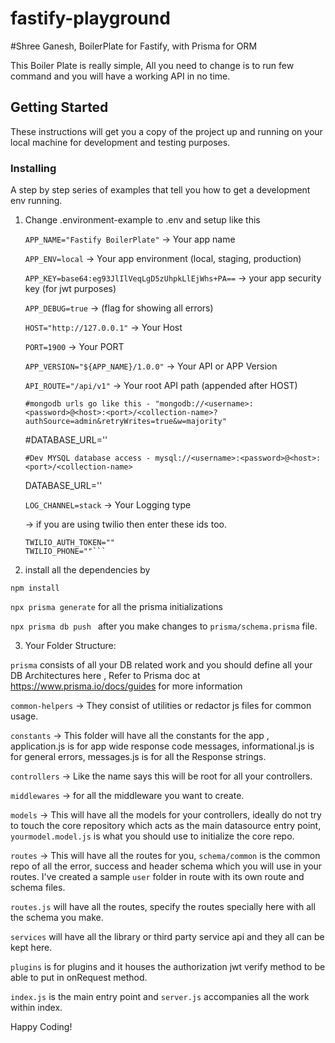 # fastify-playground
#Shree Ganesh, BoilerPlate for Fastify, with Prisma for ORM

This Boiler Plate is really simple, All you need to change is to run few command and you will have a working API in no time.

## Getting Started

These instructions will get you a copy of the project up and running on your local machine for development and testing purposes.


### Installing

A step by step series of examples that tell you how to get a development env running.


1. Change .environment-example to .env and setup like this

    ```APP_NAME="Fastify BoilerPlate"``` -> Your app name
    
    ```APP_ENV=local``` -> Your app environment (local, staging, production)

    ```APP_KEY=base64:eg93JlIlVeqLgD5zUhpkLlEjWhs+PA==``` -> your app security key (for jwt purposes)

    ```APP_DEBUG=true``` -> (flag for showing all errors)

    ```HOST="http://127.0.0.1"``` -> Your Host

    ```PORT=1900``` -> Your PORT

    ```APP_VERSION="${APP_NAME}/1.0.0"```  -> Your API or APP Version

    ```API_ROUTE="/api/v1"```  -> Your root API path (appended after HOST)

    ```#mongodb urls go like this - "mongodb://<username>:<password>@<host>:<port>/<collection-name>?authSource=admin&retryWrites=true&w=majority"```
    
    #DATABASE_URL=''

    ```#Dev MYSQL database access - mysql://<username>:<password>@<host>:<port>/<collection-name>```
    
    DATABASE_URL=''

    ```LOG_CHANNEL=stack``` -> Your Logging type

    -> if you are using twilio then enter these ids too.
    
    ```TWILIO_ACCOUNT_SID=""
    TWILIO_AUTH_TOKEN=""
    TWILIO_PHONE=""```

2. install all the dependencies by 

``` npm install ```

``` npx prisma generate ``` for all the prisma initializations

```npx prisma db push ``` after you make changes to ```prisma/schema.prisma``` file.


3. Your Folder Structure:

```prisma``` consists of all your DB related work and you should define all your DB Architectures here , Refer to Prisma doc at https://www.prisma.io/docs/guides for more information

```common-helpers``` -> They consist of utilities or redactor js files for common usage.

```constants``` -> This folder will have all the constants for the app , application.js is for app wide response code messages, informational.js is for general errors, messages.js is for all the Response strings.

```controllers``` -> Like the name says this will be root for all your controllers.

```middlewares``` -> for all the middleware you want to create.

```models``` -> This will have all the models for your controllers, ideally do not try to touch the core repository which acts as the main datasource entry point, ```yourmodel.model.js``` is what you should use to initialize the core repo.

```routes``` -> This will have all the routes for you, ```schema/common``` is the common repo of all the error, success and header schema which you will use in your routes.
I've created a sample ```user``` folder in route with its own route and schema files.

```routes.js``` will have all the routes, specify the routes specially here with all the schema you make.

```services``` will have all the library or third party service api and they all can be kept here.

```plugins``` is for plugins and it houses the authorization jwt verify method to be able to put in onRequest method.

```index.js``` is the main entry point and ```server.js``` accompanies all the work within index.

Happy Coding!




